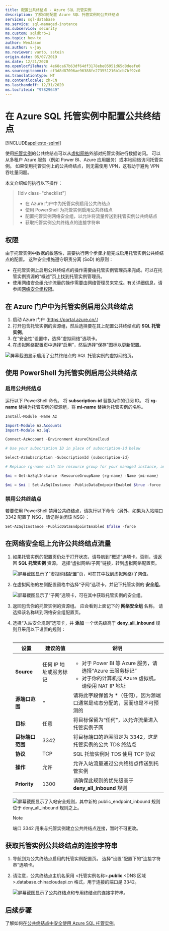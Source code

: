 ```yaml
---
title: 配置公共终结点 - Azure SQL 托管实例
description: 了解如何配置 Azure SQL 托管实例的公共终结点
services: sql-database
ms.service: sql-managed-instance
ms.subservice: security
ms.custom: sqldbrb=1
ms.topic: how-to
author: WenJason
ms.author: v-jay
ms.reviewer: vanto, sstein
origin.date: 05/07/2019
ms.date: 12/21/2020
ms.openlocfilehash: 4e68ca67b63df64df3178ebe05951d65d8deefe0
ms.sourcegitcommit: cf3d8d87096ae96388fe273551216b1cb7bf92c0
ms.translationtype: HT
ms.contentlocale: zh-CN
ms.lasthandoff: 12/31/2020
ms.locfileid: "97829649"
---
```

# <a name="configure-public-endpoint-in-azure-sql-managed-instance"></a>在 Azure SQL 托管实例中配置公共终结点
[!INCLUDE[appliesto-sqlmi](../includes/appliesto-sqlmi.md)]

使用[托管实例](./sql-managed-instance-paas-overview.md)的公共终结点可以从[虚拟网络](../../virtual-network/virtual-networks-overview.md)外部对托管实例进行数据访问。 可以从多租户 Azure 服务（例如 Power BI、Azure 应用服务）或本地网络访问托管实例。 如果使用托管实例上的公共终结点，则无需使用 VPN，这有助于避免 VPN 吞吐量问题。

本文介绍如何执行以下操作：

> [!div class="checklist"]
>
> - 在 Azure 门户中为托管实例启用公共终结点
> - 使用 PowerShell 为托管实例启用公共终结点
> - 配置托管实例网络安全组，以允许将流量传送到托管实例公共终结点
> - 获取托管实例公共终结点的连接字符串

## <a name="permissions"></a>权限

由于托管实例中数据的敏感性，需要执行两个步骤才能完成启用托管实例公共终结点的配置。 这种安全措施遵守职责分离 (SoD) 的原则：

- 在托管实例上启用公共终结点的操作需要由托管实例管理员来完成。可以在托管实例资源的“概述”页上找到托管实例管理员。
- 使用网络安全组允许流量的操作需要由网络管理员来完成。有关详细信息，请参阅[网络安全组权限](../../virtual-network/manage-network-security-group.md#permissions)。

## <a name="enabling-public-endpoint-for-a-managed-instance-in-the-azure-portal"></a>在 Azure 门户中为托管实例启用公共终结点

1. 启动 Azure 门户 (<https://portal.azure.cn/.>)
1. 打开包含托管实例的资源组，然后选择要在其上配置公共终结点的 **SQL 托管实例**。
1. 在“安全性”设置中，选择“虚拟网络”选项卡。 
1. 在虚拟网络配置页中选择“启用”，然后选择“保存”图标以更新配置。 

![屏幕截图显示启用了公共终结点的 SQL 托管实例的虚拟网络页。](./media/public-endpoint-configure/mi-vnet-config.png)

## <a name="enabling-public-endpoint-for-a-managed-instance-using-powershell"></a>使用 PowerShell 为托管实例启用公共终结点

### <a name="enable-public-endpoint"></a>启用公共终结点

运行以下 PowerShell 命令。 将 **subscription-id** 替换为你的订阅 ID。 将 **rg-name** 替换为托管实例的资源组，将 **mi-name** 替换为托管实例的名称。

```powershell
Install-Module -Name Az

Import-Module Az.Accounts
Import-Module Az.Sql

Connect-AzAccount -Environment AzureChinaCloud

# Use your subscription ID in place of subscription-id below

Select-AzSubscription -SubscriptionId {subscription-id}

# Replace rg-name with the resource group for your managed instance, and replace mi-name with the name of your managed instance

$mi = Get-AzSqlInstance -ResourceGroupName {rg-name} -Name {mi-name}

$mi = $mi | Set-AzSqlInstance -PublicDataEndpointEnabled $true -force
```

### <a name="disable-public-endpoint"></a>禁用公共终结点

若要使用 PowerShell 禁用公共终结点，请执行以下命令（另外，如果为入站端口 3342 配置了 NSG，请记得关闭该 NSG）：

```powershell
Set-AzSqlInstance -PublicDataEndpointEnabled $false -force
```

## <a name="allow-public-endpoint-traffic-on-the-network-security-group"></a>在网络安全组上允许公共终结点流量

1. 如果托管实例的配置页仍处于打开状态，请导航到“概述”选项卡。否则，请返回 **SQL 托管实例** 资源。 选择“虚拟网络/子网”链接，转到虚拟网络配置页。

    ![屏幕截图显示了“虚拟网络配置”页，可在其中找到虚拟网络/子网值。](./media/public-endpoint-configure/mi-overview.png)

1. 在虚拟网络的左侧配置窗格中选择“子网”选项卡，并记下托管实例的 **安全组**。

    ![屏幕截图显示了“子网”选项卡，可在其中获取托管实例的安全组。](./media/public-endpoint-configure/mi-vnet-subnet.png)

1. 返回包含你的托管实例的资源组。 应会看到上面记下的 **网络安全组** 名称。 请选择该名称转到网络安全组配置页。

1. 选择“入站安全规则”选项卡，并 **添加** 一个优先级高于 **deny_all_inbound** 规则且采用以下设置的规则： </br> </br>

    |设置  |建议的值  |说明  |
    |---------|---------|---------|
    |**Source**     |任何 IP 地址或服务标记         |<ul><li>对于 Power BI 等 Azure 服务，请选择“Azure 云服务标记”</li> <li>对于你的计算机或 Azure 虚拟机，请使用 NAT IP 地址</li></ul> |
    |**源端口范围**     |* |请将此字段保留为 *（任何），因为源端口通常是动态分配的，因而也是不可预测的 |
    |**目标**     |任意         |将目标保留为“任何”，以允许流量进入托管实例子网 |
    |**目标端口范围**     |3342         |将目标端口的范围限定为 3342，这是托管实例的公共 TDS 终结点 |
    |**协议**     |TCP         |SQL 托管实例对 TDS 使用 TCP 协议 |
    |**操作**     |允许         |允许入站流量通过公共终结点传送到托管实例 |
    |**Priority**     |1300         |请确保此规则的优先级高于 **deny_all_inbound** 规则 |

    ![屏幕截图显示了入站安全规则，其中新的 public_endpoint_inbound 规则位于 deny_all_inbound 规则之上。](./media/public-endpoint-configure/mi-nsg-rules.png)

    > [!NOTE]
    > 端口 3342 用来与托管实例建立公共终结点连接，暂时不可更改。

## <a name="obtaining-the-managed-instance-public-endpoint-connection-string"></a>获取托管实例公共终结点的连接字符串

1. 导航到为公共终结点启用的托管实例配置页。 选择“设置”配置下的“连接字符串”选项卡。 
1. 请注意，公共终结点主机名采用 <托管实例名称>.**public**.<DNS 区域>.database.chinacloudapi.cn 格式，用于连接的端口是 3342。

    ![屏幕截图显示了公共终结点和专用终结点的连接字符串。](./media/public-endpoint-configure/mi-public-endpoint-conn-string.png)

## <a name="next-steps"></a>后续步骤

了解如何[在公共终结点中安全使用 Azure SQL 托管实例](public-endpoint-overview.md)。
